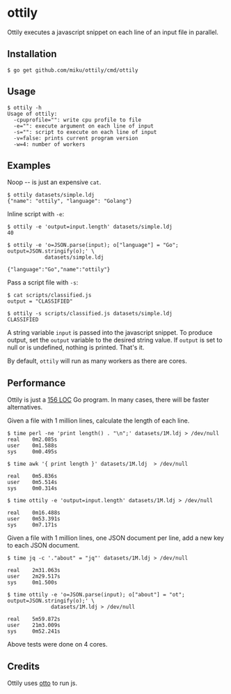 ottily
======

Ottily executes a javascript snippet on each line of an input file in parallel.

Installation
------------

    $ go get github.com/miku/ottily/cmd/ottily

Usage
-----

    $ ottily -h
    Usage of ottily:
      -cpuprofile="": write cpu profile to file
      -e="": execute argument on each line of input
      -s="": script to execute on each line of input
      -v=false: prints current program version
      -w=4: number of workers

Examples
--------

Noop -- is just an expensive `cat`.

    $ ottily datasets/simple.ldj
    {"name": "ottily", "language": "Golang"}

Inline script with `-e`:

    $ ottily -e 'output=input.length' datasets/simple.ldj
    40

    $ ottily -e 'o=JSON.parse(input); o["language"] = "Go"; output=JSON.stringify(o);' \
                datasets/simple.ldj

    {"language":"Go","name":"ottily"}

Pass a script file with `-s`:

    $ cat scripts/classified.js
    output = "CLASSIFIED"

    $ ottily -s scripts/classified.js datasets/simple.ldj
    CLASSIFIED

A string variable `input` is passed into the javascript snippet.
To produce output, set the `output` variable to the desired string value.
If `output` is set to null or is undefined, nothing is printed. That's it.

By default, `ottily` will run as many workers as there are cores.

Performance
-----------

Ottily is just a [156 LOC](https://github.com/miku/ottily/blob/6d81c71afe2a29fb5d3445b0813642285463ca6b/cmd/ottily/main.go) Go program. In many cases, there will be faster alternatives.

Given a file with 1 million lines, calculate the length of each line.

    $ time perl -ne 'print length() . "\n";' datasets/1M.ldj > /dev/null
    real    0m2.085s
    user    0m1.588s
    sys     0m0.495s

    $ time awk '{ print length }' datasets/1M.ldj  > /dev/null

    real    0m5.836s
    user    0m5.514s
    sys     0m0.314s

    $ time ottily -e 'output=input.length' datasets/1M.ldj > /dev/null

    real    0m16.488s
    user    0m53.391s
    sys     0m7.171s

Given a file with 1 million lines, one JSON document per line, add a new key to each JSON document.

    $ time jq -c '."about" = "jq"' datasets/1M.ldj > /dev/null

    real    2m31.063s
    user    2m29.517s
    sys     0m1.500s

    $ time ottily -e 'o=JSON.parse(input); o["about"] = "ot"; output=JSON.stringify(o);' \
                  datasets/1M.ldj > /dev/null

    real    5m59.872s
    user    21m3.009s
    sys     0m52.241s

Above tests were done on 4 cores.

Credits
-------

Ottily uses [otto](https://github.com/robertkrimen/otto) to run js.
